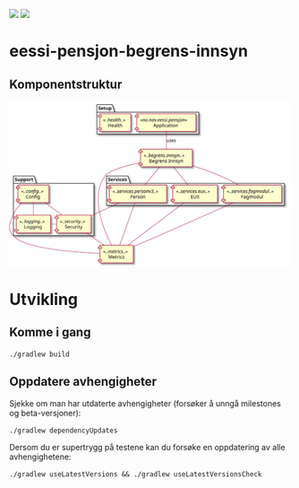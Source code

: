 ![](https://github.com/navikt/eessi-pensjon-begrens-innsyn/workflows/Bygg%20og%20deploy%20Q2/badge.svg)
![](https://github.com/navikt/eessi-pensjon-begrens-innsyn/workflows/Manuell%20deploy/badge.svg)

# eessi-pensjon-begrens-innsyn

## Komponentstruktur

![Komponentstruktur-diagram](./components.svg)

# Utvikling

## Komme i gang

```
./gradlew build
```

## Oppdatere avhengigheter

Sjekke om man har utdaterte avhengigheter (forsøker å unngå milestones og beta-versjoner):

```
./gradlew dependencyUpdates
```

Dersom du er supertrygg på testene kan du forsøke en oppdatering av alle avhengighetene:


```
./gradlew useLatestVersions && ./gradlew useLatestVersionsCheck
```
